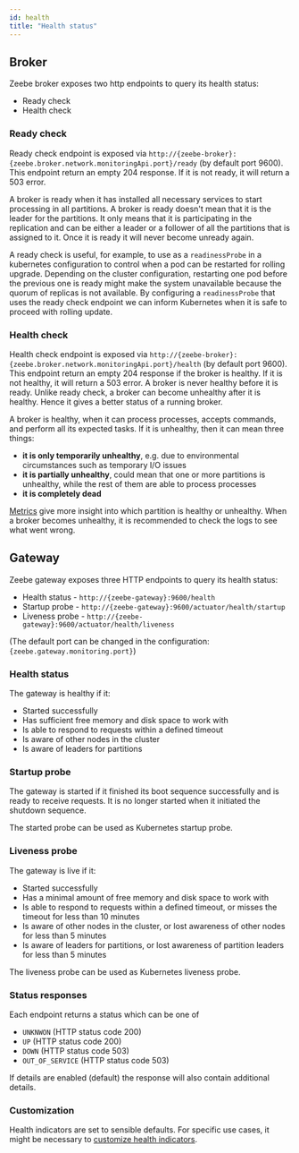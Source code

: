 ```yaml
---
id: health
title: "Health status"
---
```


## Broker

Zeebe broker exposes two http endpoints to query its health status:

- Ready check
- Health check

### Ready check

Ready check endpoint is exposed via `http://{zeebe-broker}:{zeebe.broker.network.monitoringApi.port}/ready` (by default port 9600).
This endpoint return an empty 204 response. If it is not ready, it will return a 503 error.

A broker is ready when it has installed all necessary services to start processing in all partitions.
A broker is ready doesn't mean that it is the leader for the partitions.
It only means that it is participating in the replication and can be either a leader or a follower of all the partitions that is assigned to it.
Once it is ready it will never become unready again.

A ready check is useful, for example, to use as a `readinessProbe` in a kubernetes configuration to control when a pod can be restarted for rolling upgrade.
Depending on the cluster configuration, restarting one pod before the previous one is ready might make the system unavailable because the quorum of replicas is not available.
By configuring a `readinessProbe` that uses the ready check endpoint we can inform Kubernetes when it is safe to proceed with rolling update.

### Health check

Health check endpoint is exposed via `http://{zeebe-broker}:{zeebe.broker.network.monitoringApi.port}/health` (by default port 9600).
This endpoint return an empty 204 response if the broker is healthy. If it is not healthy, it will return a 503 error.
A broker is never healthy before it is ready.
Unlike ready check, a broker can become unhealthy after it is healthy.
Hence it gives a better status of a running broker.

A broker is healthy, when it can process processes, accepts commands, and perform all its expected tasks.
If it is unhealthy, then it can mean three things:

- **it is only temporarily unhealthy**, e.g. due to environmental circumstances such as temporary I/O issues
- **it is partially unhealthy**, could mean that one or more partitions is unhealthy, while the rest of them are able to process processes
- **it is completely dead**

[Metrics](metrics.md) give more insight into which partition is healthy or unhealthy.
When a broker becomes unhealthy, it is recommended to check the logs to see what went wrong.

## Gateway

Zeebe gateway exposes three HTTP endpoints to query its health status:

- Health status - `http://{zeebe-gateway}:9600/health`
- Startup probe - `http://{zeebe-gateway}:9600/actuator/health/startup`
- Liveness probe - `http://{zeebe-gateway}:9600/actuator/health/liveness`

(The default port can be changed in the configuration: `{zeebe.gateway.monitoring.port}`)

### Health status

The gateway is healthy if it:

- Started successfully
- Has sufficient free memory and disk space to work with
- Is able to respond to requests within a defined timeout
- Is aware of other nodes in the cluster
- Is aware of leaders for partitions

### Startup probe

The gateway is started if it finished its boot sequence successfully and is ready to receive requests. It is no longer started when it initiated the shutdown sequence.

The started probe can be used as Kubernetes startup probe.

### Liveness probe

The gateway is live if it:

- Started successfully
- Has a minimal amount of free memory and disk space to work with
- Is able to respond to requests within a defined timeout, or misses the timeout for less than 10 minutes
- Is aware of other nodes in the cluster, or lost awareness of other nodes for less than 5 minutes
- Is aware of leaders for partitions, or lost awareness of partition leaders for less than 5 minutes

The liveness probe can be used as Kubernetes liveness probe.

### Status responses

Each endpoint returns a status which can be one of

- `UNKNWON` (HTTP status code 200)
- `UP` (HTTP status code 200)
- `DOWN` (HTTP status code 503)
- `OUT_OF_SERVICE` (HTTP status code 503)

If details are enabled (default) the response will also contain additional details.

### Customization

Health indicators are set to sensible defaults. For specific use cases, it might be necessary to [customize health indicators](../configuration/gateway-health-probes.md).
